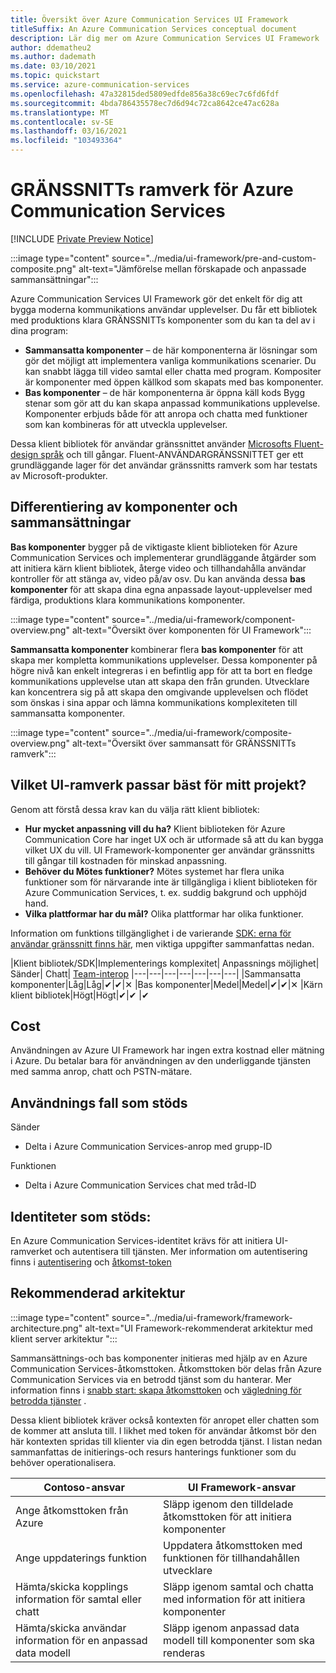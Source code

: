 ```yaml
---
title: Översikt över Azure Communication Services UI Framework
titleSuffix: An Azure Communication Services conceptual document
description: Lär dig mer om Azure Communication Services UI Framework
author: ddematheu2
ms.author: dademath
ms.date: 03/10/2021
ms.topic: quickstart
ms.service: azure-communication-services
ms.openlocfilehash: 47a32815ded5809edfde856a38c69ec7c6fd6fdf
ms.sourcegitcommit: 4bda786435578ec7d6d94c72ca8642ce47ac628a
ms.translationtype: MT
ms.contentlocale: sv-SE
ms.lasthandoff: 03/16/2021
ms.locfileid: "103493364"
---
```

# <a name="azure-communication-services-ui-framework"></a>GRÄNSSNITTs ramverk för Azure Communication Services

[!INCLUDE [Private Preview Notice](../../includes/private-preview-include.md)]

:::image type="content" source="../media/ui-framework/pre-and-custom-composite.png" alt-text="Jämförelse mellan förskapade och anpassade sammansättningar":::

Azure Communication Services UI Framework gör det enkelt för dig att bygga moderna kommunikations användar upplevelser. Du får ett bibliotek med produktions klara GRÄNSSNITTs komponenter som du kan ta del av i dina program:

- **Sammansatta komponenter** – de här komponenterna är lösningar som gör det möjligt att implementera vanliga kommunikations scenarier. Du kan snabbt lägga till video samtal eller chatta med program. Kompositer är komponenter med öppen källkod som skapats med bas komponenter.
- **Bas komponenter** – de här komponenterna är öppna käll kods Bygg stenar som gör att du kan skapa anpassad kommunikations upplevelse. Komponenter erbjuds både för att anropa och chatta med funktioner som kan kombineras för att utveckla upplevelser. 

Dessa klient bibliotek för användar gränssnittet använder [Microsofts Fluent-design språk](https://developer.microsoft.com/fluentui/) och till gångar. Fluent-ANVÄNDARGRÄNSSNITTET ger ett grundläggande lager för det användar gränssnitts ramverk som har testats av Microsoft-produkter.

## <a name="differentiating-components-and-composites"></a>**Differentiering av komponenter och sammansättningar**

**Bas komponenter** bygger på de viktigaste klient biblioteken för Azure Communication Services och implementerar grundläggande åtgärder som att initiera kärn klient bibliotek, återge video och tillhandahålla användar kontroller för att stänga av, video på/av osv. Du kan använda dessa **bas komponenter** för att skapa dina egna anpassade layout-upplevelser med färdiga, produktions klara kommunikations komponenter.

:::image type="content" source="../media/ui-framework/component-overview.png" alt-text="Översikt över komponenten för UI Framework":::

**Sammansatta komponenter** kombinerar flera **bas komponenter** för att skapa mer kompletta kommunikations upplevelser. Dessa komponenter på högre nivå kan enkelt integreras i en befintlig app för att ta bort en fledge kommunikations upplevelse utan att skapa den från grunden. Utvecklare kan koncentrera sig på att skapa den omgivande upplevelsen och flödet som önskas i sina appar och lämna kommunikations komplexiteten till sammansatta komponenter.

:::image type="content" source="../media/ui-framework/composite-overview.png" alt-text="Översikt över sammansatt för GRÄNSSNITTs ramverk":::

## <a name="what-ui-framework-is-best-for-my-project"></a>Vilket UI-ramverk passar bäst för mitt projekt?

Genom att förstå dessa krav kan du välja rätt klient bibliotek:

- **Hur mycket anpassning vill du ha?** Klient biblioteken för Azure Communication Core har inget UX och är utformade så att du kan bygga vilket UX du vill. UI Framework-komponenter ger användar gränssnitts till gångar till kostnaden för minskad anpassning.
- **Behöver du Mötes funktioner?** Mötes systemet har flera unika funktioner som för närvarande inte är tillgängliga i klient biblioteken för Azure Communication Services, t. ex. suddig bakgrund och upphöjd hand.
- **Vilka plattformar har du mål?** Olika plattformar har olika funktioner.

Information om funktions tillgänglighet i de varierande [SDK: erna för användar gränssnitt finns här](ui-sdk-features.md), men viktiga uppgifter sammanfattas nedan.

|Klient bibliotek/SDK|Implementerings komplexitet|    Anpassnings möjlighet|  Sänder| Chatt| [Team-interop](./../teams-interop.md)
|---|---|---|---|---|---|---|
|Sammansatta komponenter|Låg|Låg|✔|✔|✕
|Bas komponenter|Medel|Medel|✔|✔|✕
|Kärn klient bibliotek|Högt|Högt|✔|✔ |✔

## <a name="cost"></a>Cost

Användningen av Azure UI Framework har ingen extra kostnad eller mätning i Azure. Du betalar bara för användningen av den underliggande tjänsten med samma anrop, chatt och PSTN-mätare.

## <a name="supported-use-cases"></a>Användnings fall som stöds

Sänder

- Delta i Azure Communication Services-anrop med grupp-ID

Funktionen

- Delta i Azure Communication Services chat med tråd-ID

## <a name="supported-identities"></a>Identiteter som stöds:

En Azure Communication Services-identitet krävs för att initiera UI-ramverket och autentisera till tjänsten. Mer information om autentisering finns i [autentisering](../authentication.md) och [åtkomst-token](../../quickstarts/access-tokens.md)


## <a name="recommended-architecture"></a>Rekommenderad arkitektur 

:::image type="content" source="../media/ui-framework/framework-architecture.png" alt-text="UI Framework-rekommenderat arkitektur med klient server arkitektur ":::

Sammansättnings-och bas komponenter initieras med hjälp av en Azure Communication Services-åtkomsttoken. Åtkomsttoken bör delas från Azure Communication Services via en betrodd tjänst som du hanterar. Mer information finns i [snabb start: skapa åtkomsttoken](../../quickstarts/access-tokens.md) och [vägledning för betrodda tjänster](../../tutorials/trusted-service-tutorial.md) .

Dessa klient bibliotek kräver också kontexten för anropet eller chatten som de kommer att ansluta till. I likhet med token för användar åtkomst bör den här kontexten spridas till klienter via din egen betrodda tjänst. I listan nedan sammanfattas de initierings-och resurs hanterings funktioner som du behöver operationalisera.

| Contoso-ansvar                                 | UI Framework-ansvar                         |
|----------------------------------------------------------|-----------------------------------------------------------------|
| Ange åtkomsttoken från Azure                    | Släpp igenom den tilldelade åtkomsttoken för att initiera komponenter        |
| Ange uppdaterings funktion                                 | Uppdatera åtkomsttoken med funktionen för tillhandahållen utvecklare          |
| Hämta/skicka kopplings information för samtal eller chatt          | Släpp igenom samtal och chatta med information för att initiera komponenter |
| Hämta/skicka användar information för en anpassad data modell | Släpp igenom anpassad data modell till komponenter som ska renderas          |
